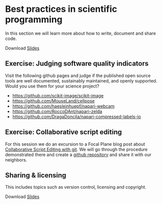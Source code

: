 # Best practices in scientific programming

In this section we will learn more about how to write, document and share code.

Download [Slides](https://github.com/BiAPoL/Quantitative_Bio_Image_Analysis_with_Python_2022/raw/main/docs/day4a_Best_practices_scientific_programming/Good_Scientific_Practice.pdf)

## Exercise: Judging software quality indicators

Visit the following github pages and judge if the published open source tools are well documented, sustainably maintained, and openly supported. 
Would you use them for your science project?

* https://github.com/scikit-image/scikit-image
* https://github.com/MouseLand/cellpose
* https://github.com/haesleinhuepf/napari-webcam
* https://github.com/RoccoDAnt/napari-zelda
* https://github.com/DragaDoncila/napari-compressed-labels-io

## Exercise: Collaborative script editing

For this session we do an excursion to a Focal Plane blog post about [Collaborative Script Editing with git](https://focalplane.biologists.com/2021/09/04/collaborative-bio-image-analysis-script-editing-with-git/). 
We will go through the procedure demonstrated there and create a [github repository](https://github.com) and share it with our neighbors.

## Sharing & licensing

This includes topics such as version control, licensing and copyright.

Download [Slides](https://github.com/BiAPoL/Quantitative_Bio_Image_Analysis_with_Python_2022/raw/main/docs/day4a_Best_practices_scientific_programming/Sharing_Licensing.pdf)

